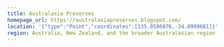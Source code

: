 ```yaml
---
title: Australasia Preserves
homepage_url: https://australasiapreserves.blogspot.com/
location: '{"type":"Point","coordinates":[135.0586076,-24.0999681]}'
region: Australia, New Zealand, and the broader Australasian region
---
```

